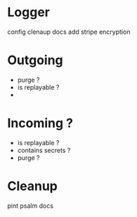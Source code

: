 # Logger
config clenaup
docs add stripe
encryption

# Outgoing
- purge ?
- is replayable ?
- 
# Incoming ?
- is replayable ?
- contains secrets ?
- purge ?

# Cleanup
pint
psalm
docs
